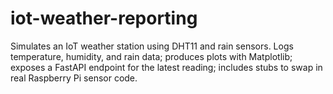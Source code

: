 # iot-weather-reporting
Simulates an IoT weather station using DHT11 and rain sensors. Logs temperature, humidity, and rain data; produces plots with Matplotlib; exposes a FastAPI endpoint for the latest reading; includes stubs to swap in real Raspberry Pi sensor code.
